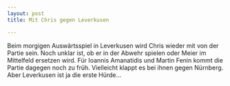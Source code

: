 ```yaml
---
layout: post
title: Mit Chris gegen Leverkusen

---
```


Beim morgigen Auswärtsspiel in Leverkusen wird Chris wieder mit von der Partie sein. Noch unklar ist, ob er in der Abwehr spielen oder Meier im Mittelfeld ersetzen wird. Für Ioannis Amanatidis und Martin Fenin kommt die Partie dagegen noch zu früh. Vielleicht klappt es bei ihnen gegen Nürnberg. Aber Leverkusen ist ja die erste Hürde...


